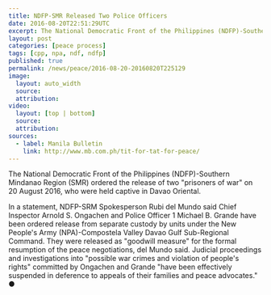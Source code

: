 ```yaml
---
title: NDFP-SMR Released Two Police Officers
date: 2016-08-20T22:51:29UTC
excerpt: The National Democratic Front of the Philippines (NDFP)-Southern Mindanao Region (SMR) ordered the release of two "prisoners of war" on 20 August 2016 as "goodwill measure" for the formal resumption of the peace negotiations.
layout: post
categories: [peace process]
tags: [cpp, npa, ndf, ndfp]
published: true
permalink: /news/peace/2016-08-20-20160820T225129
image:
  layout: auto_width
  source: 
  attribution: 
video:
  layout: [top | bottom]
  source: 
  attribution: 
sources:
  - label: Manila Bulletin
    link: http://www.mb.com.ph/tit-for-tat-for-peace/
---
```


The National Democratic Front of the Philippines (NDFP)-Southern Mindanao Region (SMR) ordered the release of two "prisoners of war" on 20 August 2016, who were held captive in Davao Oriental.

In a statement, NDFP-SRM Spokesperson Rubi del Mundo said Chief Inspector Arnold S. Ongachen and Police Officer 1 Michael B. Grande have been ordered release from separate custody by units under the New People's Army (NPA)-Compostela Valley Davao Gulf Sub-Regional Command.
They were released as "goodwill measure" for the formal resumption of the peace negotiations, del Mundo said.
Judicial proceedings and investigations into "possible war crimes and violation of people's rights" committed by Ongachen and Grande "have been effectively suspended in deference to appeals of their families and peace advocates."
&#x25cf;
